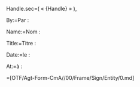 Handle.sec=(  « {Handle} » ),

By:=Par :

Name:=Nom :

Title:=Titre :

Date:=le :

At:=à : 

=[OTF/Agt-Form-CmA//00/Frame/Sign/Entity/0.md]
